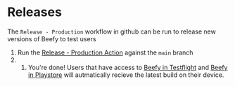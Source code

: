 # Releases

The `Release - Production` workflow in github can be run to release new versions of Beefy to test users

1. Run the [Release - Production Action](https://github.com/mobilestack-xyz/mobilestack-beefy/actions/workflows/release-production.yml) against the `main` branch
1. 1. You're done! Users that have access to [Beefy in Testflight](https://appstoreconnect.apple.com/teams/dcfc5c64-36b5-46a2-af36-84acc93d2b62/apps/6740247309/testflight/ios) and [Beefy in Playstore](https://play.google.com/console/u/0/developers/5695387721434163201/app/4973466914502459974/tracks/internal-testing) will autmatically recieve the latest build on their device.
